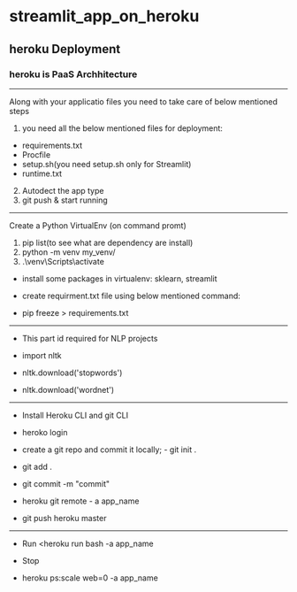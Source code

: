 # streamlit_app_on_heroku
## heroku Deployment

### heroku is PaaS Archhitecture
______________________________________
Along with your applicatio files you need to take care of below mentioned steps
1. you need all the below mentioned files for deployment:
- requirements.txt
- Procfile
- setup.sh(you need setup.sh only for Streamlit)
- runtime.txt
2. Autodect the app type
3. git push & start running

---------------------------------------------

Create a Python VirtualEnv
(on command promt)

1. pip list(to see what are dependency are install)
2. python -m venv my_venv/
3. .\venv\Scripts\activate

- install some packages in virtualenv: sklearn, streamlit

- create requirment.txt file using below mentioned command:
- pip freeze > requirements.txt

------------------------------------------------------
- This part id required for NLP projects

- import nltk
- nltk.download('stopwords')
- nltk.download('wordnet')

------------------------------------------------------
- Install Heroku CLI and git CLI

- heroko login

- create a git repo and commit it locally; -  git init .
- git add .
- git commit -m "commit"
- heroku git remote - a app_name
- git push heroku master

------------------------------------------------------
- Run 
<heroku run bash -a app_name

- Stop
- heroku ps:scale web=0 -a app_name
